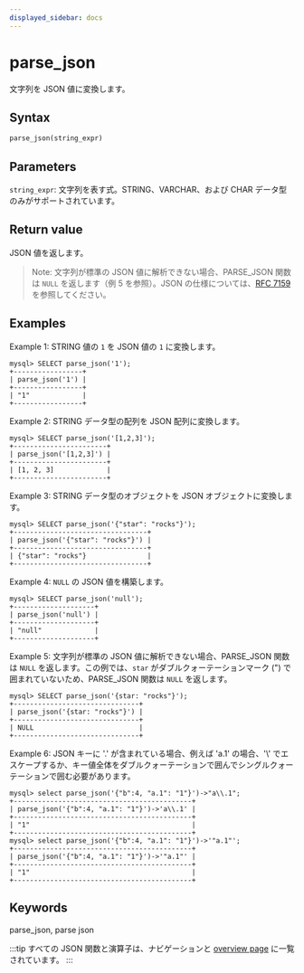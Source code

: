 ```yaml
---
displayed_sidebar: docs
---
```


# parse_json

文字列を JSON 値に変換します。

## Syntax

```Haskell
parse_json(string_expr)
```

## Parameters

`string_expr`: 文字列を表す式。STRING、VARCHAR、および CHAR データ型のみがサポートされています。

## Return value

JSON 値を返します。

> Note: 文字列が標準の JSON 値に解析できない場合、PARSE_JSON 関数は `NULL` を返します（例 5 を参照）。JSON の仕様については、[RFC 7159](https://tools.ietf.org/html/rfc7159?spm=a2c63.p38356.0.0.14d26b9fcp7fcf#page-4) を参照してください。

## Examples

Example 1: STRING 値の `1` を JSON 値の `1` に変換します。

```plaintext
mysql> SELECT parse_json('1');
+-----------------+
| parse_json('1') |
+-----------------+
| "1"             |
+-----------------+
```

Example 2: STRING データ型の配列を JSON 配列に変換します。

```plaintext
mysql> SELECT parse_json('[1,2,3]');
+-----------------------+
| parse_json('[1,2,3]') |
+-----------------------+
| [1, 2, 3]             |
+-----------------------+ 
```

Example 3: STRING データ型のオブジェクトを JSON オブジェクトに変換します。

```plaintext
mysql> SELECT parse_json('{"star": "rocks"}');
+---------------------------------+
| parse_json('{"star": "rocks"}') |
+---------------------------------+
| {"star": "rocks"}               |
+---------------------------------+
```

Example 4: `NULL` の JSON 値を構築します。

```plaintext
mysql> SELECT parse_json('null');
+--------------------+
| parse_json('null') |
+--------------------+
| "null"             |
+--------------------+
```

Example 5: 文字列が標準の JSON 値に解析できない場合、PARSE_JSON 関数は `NULL` を返します。この例では、`star` がダブルクォーテーションマーク (") で囲まれていないため、PARSE_JSON 関数は `NULL` を返します。

```plaintext
mysql> SELECT parse_json('{star: "rocks"}');
+-------------------------------+
| parse_json('{star: "rocks"}') |
+-------------------------------+
| NULL                          |
+-------------------------------+
```

Example 6: JSON キーに '.' が含まれている場合、例えば 'a.1' の場合、'\\' でエスケープするか、キー値全体をダブルクォーテーションで囲んでシングルクォーテーションで囲む必要があります。

```plaintext
mysql> select parse_json('{"b":4, "a.1": "1"}')->"a\\.1";
+--------------------------------------------+
| parse_json('{"b":4, "a.1": "1"}')->'a\\.1' |
+--------------------------------------------+
| "1"                                        |
+--------------------------------------------+
mysql> select parse_json('{"b":4, "a.1": "1"}')->'"a.1"';
+--------------------------------------------+
| parse_json('{"b":4, "a.1": "1"}')->'"a.1"' |
+--------------------------------------------+
| "1"                                        |
+--------------------------------------------+
```

## Keywords

parse_json, parse json

:::tip
すべての JSON 関数と演算子は、ナビゲーションと [overview page](../overview-of-json-functions-and-operators.md) に一覧されています。
:::